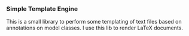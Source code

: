 ### Simple Template Engine

This is a small library to perform some templating of text files based on annotations on model classes.
I use this lib to render LaTeX documents.
